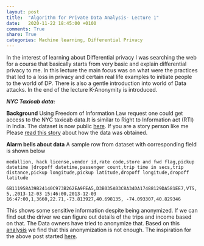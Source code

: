 ```yaml
---
layout: post
title:  "Algorithm for Private Data Analysis- Lecture 1"
date:   2020-11-22 18:45:00 +0100
comments: True
share: True
categories: Machine learning, Differential Privacy
---
```


In the interest of learning about Differential privacy I was searching the web for a course that basically starts from very basic and explain differential privacy to me. In this lecture the main focus was on what were the practices that led to a loss in privacy and certain real life examples to initiate people to the world of DP. There is also a gentle introduction into world of Data attacks. In the end of the lecture K-Anonymity is introduced. 

***NYC Taxicab data:***

**Background**
Using Freedom of Information Law request one could get access to the NYC taxicab data.It is similar to Right to Information act (RTI) in India. The dataset is now public [here](http://www.andresmh.com/nyctaxitrips/). If you are a story person like me Please [read this story](https://chriswhong.com/open-data/foil_nyc_taxi/) about how the data was obtained. 

**Alarm bells about data**
A sample row from dataset with corresponding field is shown below

```medallion, hack license,vendor id,rate code,store and fwd flag,pickup datetime |dropoff datetime,passenger count,trip time in secs,trip distance,pickup longitude,pickup latitude,dropoff longitude,dropoff latitude```

```6B111958A39B24140C973B262EA9FEA5,D3B035A03C8A34DA17488129DA581EE7,VTS,5,,2013-12-03 15:46:00,2013-12-03 16:47:00,1,3660,22.71,-73.813927,40.698135, -74.093307,40.829346```

This shows some sensitive information despite being anonymized. If we can find out the driver we can figure out details of the trips and income based on that. The Data owners have tried to anonymize that. Based on this [analysis](https://tech.vijayp.ca/of-taxis-and-rainbows-f6bc289679a1) we find that this anonymization is not enough. The inspiration for the above post started [here](https://www.reddit.com/r/bigquery/comments/28ialf/173_million_2013_nyc_taxi_rides_shared_on_bigquery/cicr3n2?utm_source=share&utm_medium=web2x&context=3). 